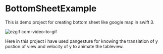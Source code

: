 # BottomSheetExample
This is demo project for creating bottom sheet like google map in swift 3.

![ezgif com-video-to-gif](https://cloud.githubusercontent.com/assets/18482070/23546628/9d2fcb9c-0028-11e7-981a-87e0a3e510ee.gif)

Here in this project i have used pangesture for knowing the translation of y postion of view and velocity of y to animate the tableview.
